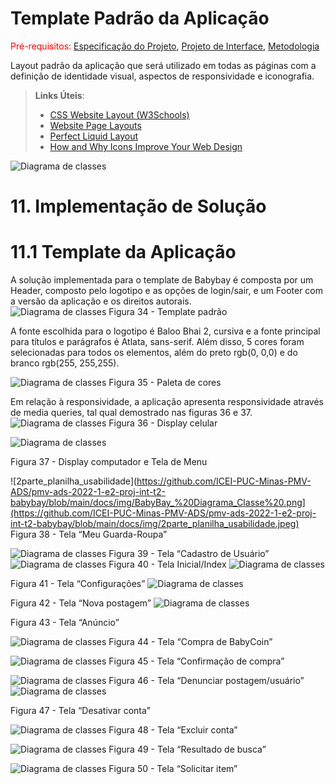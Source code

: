 # Template Padrão da Aplicação

<span style="color:red">Pré-requisitos: <a href="2-Especificação do Projeto.md"> Especificação do Projeto</a></span>, <a href="3-Projeto de Interface.md"> Projeto de Interface</a>, <a href="4-Metodologia.md"> Metodologia</a>

Layout padrão da aplicação que será utilizado em todas as páginas com a definição de identidade visual, aspectos de responsividade e iconografia.

> **Links Úteis**:
>
> - [CSS Website Layout (W3Schools)](https://www.w3schools.com/css/css_website_layout.asp)
> - [Website Page Layouts](http://www.cellbiol.com/bioinformatics_web_development/chapter-3-your-first-web-page-learning-html-and-css/website-page-layouts/)
> - [Perfect Liquid Layout](https://matthewjamestaylor.com/perfect-liquid-layouts)
> - [How and Why Icons Improve Your Web Design](https://usabilla.com/blog/how-and-why-icons-improve-you-web-design/)


![Diagrama de classes](https://github.com/ICEI-PUC-Minas-PMV-ADS/pmv-ads-2022-1-e2-proj-int-t2-babybay/blob/main/docs/img/BabyBay_%20Diagrama_Classe%20.png)

# 11. Implementação de Solução 
# 11.1 Template da Aplicação 
A solução implementada para o template de Babybay é composta por um Header, composto pelo logotipo e as opções de login/sair, e um Footer com a versão da aplicação e os direitos autorais.  
 ![Diagrama de classes](https://github.com/ICEI-PUC-Minas-PMV-ADS/pmv-ads-2022-1-e2-proj-int-t2-babybay/blob/main/docs/img/BabyBay_%20Diagrama_Classe%20.png)
Figura 34 - Template padrão 


A fonte escolhida para o logotipo é Baloo Bhai 2, cursiva e a fonte principal para títulos e parágrafos é Atlata, sans-serif.  Além disso, 5 cores foram selecionadas para todos os elementos, além do preto rgb(0, 0,0) e do branco rgb(255, 255,255). 

 ![Diagrama de classes](https://github.com/ICEI-PUC-Minas-PMV-ADS/pmv-ads-2022-1-e2-proj-int-t2-babybay/blob/main/docs/img/BabyBay_%20Diagrama_Classe%20.png)
Figura 35 - Paleta de cores

Em relação à responsividade, a aplicação apresenta responsividade através de media queries, tal qual demostrado nas figuras 36 e 37.
 ![Diagrama de classes](https://github.com/ICEI-PUC-Minas-PMV-ADS/pmv-ads-2022-1-e2-proj-int-t2-babybay/blob/main/docs/img/BabyBay_%20Diagrama_Classe%20.png)
Figura 36 - Display celular

 ![Diagrama de classes](https://github.com/ICEI-PUC-Minas-PMV-ADS/pmv-ads-2022-1-e2-proj-int-t2-babybay/blob/main/docs/img/BabyBay_%20Diagrama_Classe%20.png)
 
Figura 37 - Display computador e Tela de Menu

 ![2parte_planilha_usabilidade](https://github.com/ICEI-PUC-Minas-PMV-ADS/pmv-ads-2022-1-e2-proj-int-t2-babybay/blob/main/docs/img/BabyBay_%20Diagrama_Classe%20.png](https://github.com/ICEI-PUC-Minas-PMV-ADS/pmv-ads-2022-1-e2-proj-int-t2-babybay/blob/main/docs/img/2parte_planilha_usabilidade.jpeg)
Figura 38 - Tela “Meu Guarda-Roupa”


 ![Diagrama de classes](https://github.com/ICEI-PUC-Minas-PMV-ADS/pmv-ads-2022-1-e2-proj-int-t2-babybay/blob/main/docs/img/BabyBay_%20Diagrama_Classe%20.png)
Figura 39 - Tela “Cadastro de Usuário”
 ![Diagrama de classes](https://github.com/ICEI-PUC-Minas-PMV-ADS/pmv-ads-2022-1-e2-proj-int-t2-babybay/blob/main/docs/img/BabyBay_%20Diagrama_Classe%20.png)
Figura 40 - Tela Inicial/Index
![Diagrama de classes](https://github.com/ICEI-PUC-Minas-PMV-ADS/pmv-ads-2022-1-e2-proj-int-t2-babybay/blob/main/docs/img/BabyBay_%20Diagrama_Classe%20.png)
 
Figura 41 - Tela “Configurações”
![Diagrama de classes](https://github.com/ICEI-PUC-Minas-PMV-ADS/pmv-ads-2022-1-e2-proj-int-t2-babybay/blob/main/docs/img/BabyBay_%20Diagrama_Classe%20.png)
 
Figura 42 - Tela “Nova postagem”
![Diagrama de classes](https://github.com/ICEI-PUC-Minas-PMV-ADS/pmv-ads-2022-1-e2-proj-int-t2-babybay/blob/main/docs/img/BabyBay_%20Diagrama_Classe%20.png)
 
Figura 43 - Tela “Anúncio”

 ![Diagrama de classes](https://github.com/ICEI-PUC-Minas-PMV-ADS/pmv-ads-2022-1-e2-proj-int-t2-babybay/blob/main/docs/img/BabyBay_%20Diagrama_Classe%20.png)
Figura 44 - Tela “Compra de BabyCoin”

 ![Diagrama de classes](https://github.com/ICEI-PUC-Minas-PMV-ADS/pmv-ads-2022-1-e2-proj-int-t2-babybay/blob/main/docs/img/BabyBay_%20Diagrama_Classe%20.png)
Figura 45 - Tela “Confirmação de compra”

 ![Diagrama de classes](https://github.com/ICEI-PUC-Minas-PMV-ADS/pmv-ads-2022-1-e2-proj-int-t2-babybay/blob/main/docs/img/BabyBay_%20Diagrama_Classe%20.png)
Figura 46 - Tela “Denunciar postagem/usuário”
![Diagrama de classes](https://github.com/ICEI-PUC-Minas-PMV-ADS/pmv-ads-2022-1-e2-proj-int-t2-babybay/blob/main/docs/img/BabyBay_%20Diagrama_Classe%20.png)
 
Figura 47 - Tela “Desativar conta”

 ![Diagrama de classes](https://github.com/ICEI-PUC-Minas-PMV-ADS/pmv-ads-2022-1-e2-proj-int-t2-babybay/blob/main/docs/img/BabyBay_%20Diagrama_Classe%20.png)
Figura 48 - Tela “Excluir conta”

 ![Diagrama de classes](https://github.com/ICEI-PUC-Minas-PMV-ADS/pmv-ads-2022-1-e2-proj-int-t2-babybay/blob/main/docs/img/BabyBay_%20Diagrama_Classe%20.png)
Figura 49 - Tela “Resultado de busca”

 ![Diagrama de classes](https://github.com/ICEI-PUC-Minas-PMV-ADS/pmv-ads-2022-1-e2-proj-int-t2-babybay/blob/main/docs/img/BabyBay_%20Diagrama_Classe%20.png)
Figura 50 - Tela “Solicitar item”

